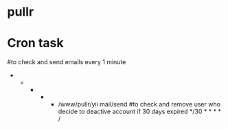 pullr
=====


Cron task 
====
#to check and send emails every 1 minute
* * * * * /www/pullr/yii mail/send
#to check and remove user who decide to deactive account if 30 days expired
*/30 * * * * /
